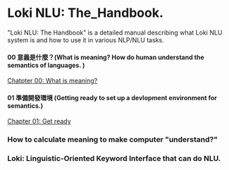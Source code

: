 # Loki NLU: The_Handbook.

"Loki NLU: The Handbook" is a detailed manual describing what Loki NLU system is and how to use it in various NLP/NLU tasks.

#### 00 意義是什麼？(What is meaning? How do human understand the semantics of languages. )
[Chatpter 00: What is meaning?](https://github.com/Droidtown/Loki_NLU_The_Handbook/blob/main/Chapter_00_What_is_meaning.md)

#### 01 準備開發環境 (Getting ready to set up a devlopment environment for semantics.)
[Chapter 01: Get ready](https://github.com/Droidtown/Loki_NLU_The_Handbook/blob/main/Chapter_01_Get_ready.md)

### How to calculate meaning to make computer "understand?"
### Loki: Linguistic-Oriented Keyword Interface that can do NLU.
